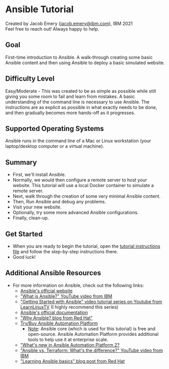 # Ansible Tutorial
Created by Jacob Emery (jacob.emery@ibm.com), IBM 2021 \
Feel free to reach out! Always happy to help.

## Goal
First-time introduction to Ansible. A walk-through creating some basic Ansible content and then using Ansible to deploy a basic simulated website. 

## Difficulty Level
Easy/Moderate - This was created to be as simple as possible while still giving you some room to fail and learn from mistakes. A basic understanding of the command line is necessary to use Ansible. The instructions are as explicit as possible in what exactly needs to be done, and then gradually becomes more hands-off as it progresses.

## Supported Operating Systems
Ansible runs in the command line of a Mac or Linux workstation (your laptop/desktop computer or a virtual machine).

## Summary
* First, we'll install Ansible.
* Normally, we would then configure a remote server to host your website. This tutorial will use a local Docker container to simulate a remote server.
* Next, walk through the creation of some very minimal Ansible content.
* Then, Run Ansible and debug any problems.
* Visit your new website.
* Optionally, try some more advanced Ansible configurations.
* Finally, clean-up.

## Get Started
* When you are ready to begin the tutorial, open the [tutorial instructions file](Tutorial_Instructions.md) and follow the step-by-step instructions there.
* Good luck!

## Additional Ansible Resources
* For more information on Ansible, check out the following links:
  * [Ansible's official website](https://www.ansible.com) 
  * ["What is Ansible?" YouTube video from IBM](https://www.youtube.com/watch?v=fHO1X93e4WA)
  * ["Getting Started with Ansible" video tutorial series on Youtube from LearnLinuxTV](https://www.youtube.com/watch?v=3RiVKs8GHYQ&list=PLT98CRl2KxKEUHie1m24-wkyHpEsa4Y70) (I highly recommend this series)
  * [Ansible's official documentation](https://docs.ansible.com/)
  * ["Why Ansible? blog from Red Hat"](https://www.ansible.com/overview/it-automation)
  * [Try/Buy Ansible Automation Platform](https://www.redhat.com/en/technologies/management/ansible) 
    * <u>Note</u>: Ansible core (which is used for this tutorial) is free and open-source. Ansible Automation Platform provides additional tools to help use it at enterprise scale.
  * ["What's new in Ansible Automation Platform 2?](https://www.redhat.com/en/engage/ansible-automation-platform-e-202110110656?sc_cid=7013a0000026OfiAAE&gclid=Cj0KCQiAoNWOBhCwARIsAAiHnEhrC7uFZxoHzTGDfuBCsig-L5utiExgZiVpwosYrn2ABdD2inGtXS4aAtp0EALw_wcB&gclsrc=aw.ds)
  * ["Ansible vs. Terraform: What's the difference?" YouTube video from IBM](https://www.youtube.com/watch?v=rx4Uh3jv1cA)
  * ["Learning Ansible basics" blog post from Red Hat](https://www.redhat.com/en/topics/automation/learning-ansible-tutorial)